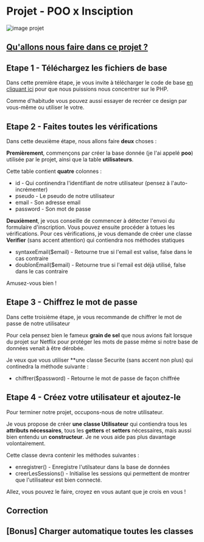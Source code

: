 # Projet - POO x Insciption

![image projet](https://believemy.com/uploads/455ab8f6d9e881ef08f7804e27f25d15_da0e5fa9fa3884137f20517a6952dc6b.png)


## [Qu'allons nous faire dans ce projet ?](https://believemy.com/course/le-programme-rocket/129/1)

## Etape 1 - Téléchargez les fichiers de base

Dans cette première étape, je vous invite à télécharger le code de base [en cliquant ici](https://believemy.com/uploads/cf95414c4a2bf8326d8a42391abfae86_9ce4493c5142e5ee9383d87f016250e1.zip) pour que nous puissions nous concentrer sur le PHP.

Comme d'habitude vous pouvez aussi essayer de recréer ce design par vous-même ou utiliser le votre.

## Etape 2 - Faites toutes les vérifications

Dans cette deuxième étape, nous allons faire **deux** choses :

**Premièrement**, commençons par créer la base donnée (je l'ai appelé **poo**) utilisée par le projet, ainsi que la table **utilisateurs**.

Cette table contient **quatre** colonnes :

-  id - Qui continendra l'identifiant de notre utilisateur (pensez à l'auto-incrémenter)
- pseudo - Le pseudo de notre utilisateur
- email - Son adresse email
- password - Son mot de passe

**Deuxièment**, je vous conseille de commencer à détecter l'envoi du formulaire d'inscription. Vous pouvez ensuite procéder à totues les vérifications. Pour ces vérifications, je vous demande de créer une classe **Verifier** (sans accent attention) qui contiendra nos méthodes statiques

- syntaxeEmail($email) - Retourne true si l'email est valise, false dans le cas contraire
- doublonEmail($email) - Retourne true si l'email est déjà utilisé, false dans le cas contraire

Amusez-vous bien !

## Etape 3 - Chiffrez le mot de passe

Dans cette troisième étape, je vous recommande de chiffrer le mot de passe de notre utilisateur

Pour cela pensez bien le fameux **grain de sel** que nous avions fait lorsque du projet sur Netflix pour protéger les mots de passe même si notre base de données venait à être dérobée.

Je veux que vous utiliser **une classe Securite (sans accent non plus) qui continedra la méthode suivante :
- chiffrer($password) - Retourne le mot de passe de façon chiffrée

## Etape 4 - Créez votre utilisateur et ajoutez-le

Pour terminer notre projet, occupons-nous de notre utilisateur.

Je vous propose de créer **une classe Utilisateur** qui contiendra tous les **attributs nécessaires**, tous les **getters** et **setters** nécessaires, mais aussi bien entendu un **constructeur**. Je ne vous aide pas plus davantage volontairement.

Cette classe devra contenir les méthodes suivantes :
- enregistrer() - Enregistre l'utilsateur dans la base de données
- creerLesSessions() - Initialise les sessions qui permettent de montrer que l'utilisateur est bien connecté.

Allez, vous pouvez le faire, croyez en vous autant que je crois en vous !

## Correction

## [Bonus] Charger automatique toutes les classes